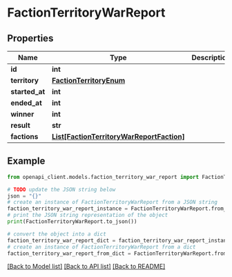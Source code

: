 # FactionTerritoryWarReport


## Properties

Name | Type | Description | Notes
------------ | ------------- | ------------- | -------------
**id** | **int** |  | 
**territory** | [**FactionTerritoryEnum**](FactionTerritoryEnum.md) |  | 
**started_at** | **int** |  | 
**ended_at** | **int** |  | 
**winner** | **int** |  | 
**result** | **str** |  | 
**factions** | [**List[FactionTerritoryWarReportFaction]**](FactionTerritoryWarReportFaction.md) |  | 

## Example

```python
from openapi_client.models.faction_territory_war_report import FactionTerritoryWarReport

# TODO update the JSON string below
json = "{}"
# create an instance of FactionTerritoryWarReport from a JSON string
faction_territory_war_report_instance = FactionTerritoryWarReport.from_json(json)
# print the JSON string representation of the object
print(FactionTerritoryWarReport.to_json())

# convert the object into a dict
faction_territory_war_report_dict = faction_territory_war_report_instance.to_dict()
# create an instance of FactionTerritoryWarReport from a dict
faction_territory_war_report_from_dict = FactionTerritoryWarReport.from_dict(faction_territory_war_report_dict)
```
[[Back to Model list]](../README.md#documentation-for-models) [[Back to API list]](../README.md#documentation-for-api-endpoints) [[Back to README]](../README.md)


